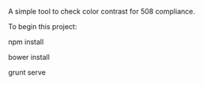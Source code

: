 A simple tool to check color contrast for 508 compliance.

To begin this project:


npm install

bower install

grunt serve